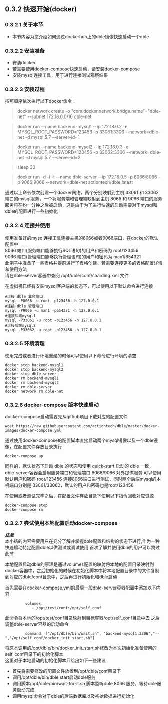 ## 0.3.2 快速开始(docker)  
### 0.3.2.1 关于本节       
 + 本节内容为您介绍如何通过dockerhub上的dble镜像快速启动一个dble
 
### 0.3.2.2 安装准备
 + 安装docker
 + 若需要使用docker-compose快速启动，请安装docker-compose
 + 安装mysql连接工具，用于进行连接测试观察结果

### 0.3.2.3 安装过程
 按照顺序依次执行以下docker命令：
 
> docker network create -o "com.docker.network.bridge.name"="dble-net" --subnet 172.18.0.0/16 dble-net

> docker run --name backend-mysql1  --ip 172.18.0.2  -e MYSQL_ROOT_PASSWORD=123456 -p 33061:3306 --network=dble-net -d mysql:5.7 --server-id=1

> docker run --name backend-mysql2  --ip 172.18.0.3 -e MYSQL_ROOT_PASSWORD=123456 -p 33062:3306 --network=dble-net -d mysql:5.7 --server-id=2

> sleep 30

> docker run -d -i -t --name dble-server --ip 172.18.0.5 -p 8066:8066 -p 9066:9066 --network=dble-net  actiontech/dble:latest

 通过以上命令依次创建一个docker网络，两个分别映射到主机 33061 和 33062 端口的mysql服务，一个将服务端和管理端映射到主机 8066 和 9066 端口的服务  
 服务将在约一分钟之后被启动，这是由于为了进行快速的启动需要对于mysql和dble的配置进行一些初始化  
 
### 0.3.2.4 连接并使用
   使用准备好的mysql连接工具连接主机的8066或者9066端口，在docker的默认配置中  
   8066 端口(服务端口能够执行SQL语句)的用户和密码为 root/123456  
   9066 端口(管理端口能够执行管理语句)的用户和密码为 man1/654321  
   此例子中准备了一些表格并提前进行了表格创建，若需要连接更多的表格配置详情和使用方法  
   请在dble-server容器中查阅 /opt/dble/conf/sharding.xml 文件
   
   在虚拟机已经有安装mysql客户端的状态下，可以使用以下默认命令进行连接
   ```
   #连接 dble 业务端口
   mysql -P8066 -u root -p123456 -h 127.0.0.1   
   #连接 dble 管理端口
   mysql -P9066 -u man1 -p654321 -h 127.0.0.1
   #连接后端mysql1
   mysql -P33061 -u root -p123456 -h 127.0.0.1
   #连接后端mysql2
   mysql -P33062 -u root -p123456 -h 127.0.0.1
   ```
   
### 0.3.2.5 环境清理
使用完成或者进行环境重建的时候可以使用以下命令进行环境的清空
```
docker stop backend-mysql1
docker stop backend-mysql2
docker stop dble-server
docker rm backend-mysql1
docker rm backend-mysql2
docker rm dble-server
docker network rm dble-net
```
 
### 0.3.2.6 docker-compose 版本快速启动

docker-compose启动需要先从github项目下载对应的配置文件
```
wget https://raw.githubusercontent.com/actiontech/dble/master/docker-images/docker-compose.yml
```
通过使用docker-compose的配置脚本直接启动两个mysql镜像以及一个dble镜像，在配置文件存放目录执行
```
docker-compose up
```
同样的，默认状态下启动 dble 的状态和使用 quick-start 启动的 dble 一致，dble-server容器会启用服务端口和管理端口 8066/9066 对外提供服务
可以使用默认用户和密码 root/123456 连接8066端口进行测试，同时两个后端mysql的本机端口分别是 33061/33062，默认的用户和密码也是root/123456  
  
在使用或者测试完毕之后，在配置文件存放目录下使用以下指令回收对应资源
```
docker-compose stop
docker-compose rm
```
### 0.3.2.7 尝试使用本地配置启动docker-compose

***注意***   
本小结的内容需要用户在充分了解并掌握dble配置和结构的状态下进行,作为一种快速启动特定配置dble以供测试或调试使用
首次了解并使用dble的用户可以跳过此节  
  
本地配置启动dble的原理是通过volumes配置的映射将本地的配置目录映射到docker容器中，之后初始化的时候在初始化脚本中将本地配置目录中的文件复制到对应的dble/conf目录中，之后再进行初始化和dble启动

首先需要在docker-compose.yml的最后一段dble-server容器配置中添加以下内容
```
         volumes:
            - /opt/test/conf:/opt/self_conf
```
此命令将本地的/opt/test/conf目录映射到目标容器/opt/self_conf目录中去
之后调整dble-server容器的启动命令  
```
         command: ["/opt/dble/bin/wait.sh", "backend-mysql1:3306","--","/opt/self_conf/docker_init_start.sh"]
```
将原本调用的/opt/dble/bin/docker_init_start.sh修改为本次初始化准备使用的self_conf目录下的初始化脚本  
这里对于本地启动的初始化脚本只给出如下一些建议
+ 首先将需要修改的配置文件放置到/opt/dble/conf目录下
+ 调用/opt/dble/bin/dble start启动dble服务
+ 调用脚本/opt/dble/bin/wait-for-it.sh 脚本监听dble 8066 服务，等待dble服务启动完成
+ 调用mysql命令对于dble的后端数据库以及初始数据进行初始化
